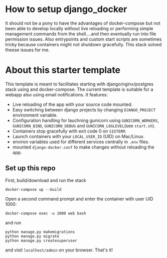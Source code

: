 # How to setup django_docker

It should not be a pony to have the advantages of docker-compose but not been able to develop locally without live reloading or performing simple management commands from the shell....and then eventually run into file permission issues. Also entrypoints and custom start scripts are sometimes tricky because containers might not shutdown gracefully. This stack solved theese issues for me.

# About this starter template

This template is meant to facilitates starting with django/nginx/postgres stack using and docker-compose. The current template is suitable for a webapp also using email notifications. It features:

- Live reloading of the app with your source code mounted.
- Easy switching between django projects by changing `DJANGO_PROJECT` environment variable.
- Configuration handling for lauchning gunicorn using `GUNICORN_WORKERS`, `GUNICORN_BIND`, `GUNICORN_DEBUG` and `GUNICORN_LOGLEVEL`(see `start.sh`).
- Containers stop gracefully with exit code 0 on `SIGTERM`.
- Launch containers with your `LOCAL_USER_ID` (UID) on Mac/Linux.
- environ variables used for different services centrally in `.env` files.  
- mounted `django-docker.conf` to make changes without reloading the app.

## Set up this repo

First, build/download and run the stack

    docker-compose up --build

Open a second command prompt and enter the container with user UID 1000:

    docker-compose exec -u 1000 web bash

and run

    python manage.py makemigrations
    python manage.py migrate
    python manage.py createsuperuser

and visit `localhost/admin` on your browser. That's it!
